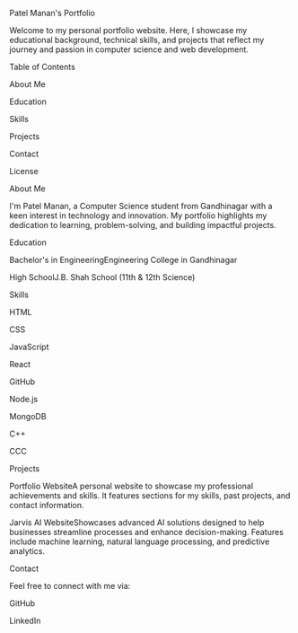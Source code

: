 Patel Manan's Portfolio

Welcome to my personal portfolio website. Here, I showcase my educational background, technical skills, and projects that reflect my journey and passion in computer science and web development.

Table of Contents

About Me

Education

Skills

Projects

Contact

License

About Me

I'm Patel Manan, a Computer Science student from Gandhinagar with a keen interest in technology and innovation. My portfolio highlights my dedication to learning, problem-solving, and building impactful projects.

Education

Bachelor's in EngineeringEngineering College in Gandhinagar

High SchoolJ.B. Shah School (11th & 12th Science)

Skills

HTML

CSS

JavaScript

React

GitHub

Node.js

MongoDB

C++

CCC

Projects

Portfolio WebsiteA personal website to showcase my professional achievements and skills. It features sections for my skills, past projects, and contact information.

Jarvis AI WebsiteShowcases advanced AI solutions designed to help businesses streamline processes and enhance decision-making. Features include machine learning, natural language processing, and predictive analytics.

Contact

Feel free to connect with me via:

GitHub

LinkedIn


